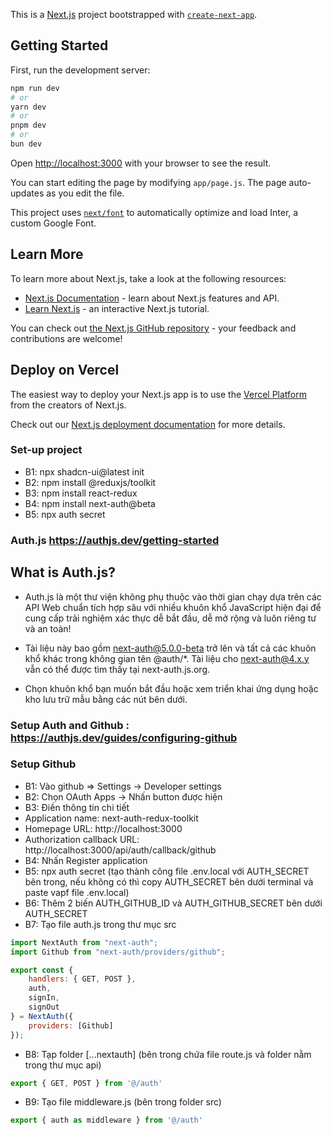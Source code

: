This is a [Next.js](https://nextjs.org/) project bootstrapped with [`create-next-app`](https://github.com/vercel/next.js/tree/canary/packages/create-next-app).

## Getting Started

First, run the development server:

```bash
npm run dev
# or
yarn dev
# or
pnpm dev
# or
bun dev
```

Open [http://localhost:3000](http://localhost:3000) with your browser to see the result.

You can start editing the page by modifying `app/page.js`. The page auto-updates as you edit the file.

This project uses [`next/font`](https://nextjs.org/docs/basic-features/font-optimization) to automatically optimize and load Inter, a custom Google Font.

## Learn More

To learn more about Next.js, take a look at the following resources:

- [Next.js Documentation](https://nextjs.org/docs) - learn about Next.js features and API.
- [Learn Next.js](https://nextjs.org/learn) - an interactive Next.js tutorial.

You can check out [the Next.js GitHub repository](https://github.com/vercel/next.js/) - your feedback and contributions are welcome!

## Deploy on Vercel

The easiest way to deploy your Next.js app is to use the [Vercel Platform](https://vercel.com/new?utm_medium=default-template&filter=next.js&utm_source=create-next-app&utm_campaign=create-next-app-readme) from the creators of Next.js.

Check out our [Next.js deployment documentation](https://nextjs.org/docs/deployment) for more details.

### Set-up project
- B1: npx shadcn-ui@latest init
- B2: npm install @reduxjs/toolkit
- B3: npm install react-redux
- B4: npm install next-auth@beta
- B5: npx auth secret

### Auth.js https://authjs.dev/getting-started

## What is Auth.js?

- Auth.js là một thư viện không phụ thuộc vào thời gian chạy dựa trên các API Web chuẩn tích hợp sâu với nhiều khuôn khổ JavaScript hiện đại để cung cấp trải nghiệm xác thực dễ bắt đầu, dễ mở rộng và luôn riêng tư và an toàn!

- Tài liệu này bao gồm next-auth@5.0.0-beta trở lên và tất cả các khuôn khổ khác trong không gian tên @auth/*. Tài liệu cho next-auth@4.x.y vẫn có thể được tìm thấy tại next-auth.js.org.

- Chọn khuôn khổ bạn muốn bắt đầu hoặc xem triển khai ứng dụng hoặc kho lưu trữ mẫu bằng các nút bên dưới.

### Setup Auth and Github : https://authjs.dev/guides/configuring-github

### Setup Github

- B1: Vào github => Settings -> Developer settings
- B2: Chọn OAuth Apps -> Nhấn button được hiện 
- B3: Điền thông tin chi tiết
- Application name: next-auth-redux-toolkit
- Homepage URL: http://localhost:3000
- Authorization callback URL: http://localhost:3000/api/auth/callback/github
- B4: Nhấn Register application
- B5: npx auth secret (tạo thành công file .env.local với AUTH_SECRET bên trong, nếu không có thì copy AUTH_SECRET bên dưới terminal và paste vapf file .env.local)
- B6: Thêm 2 biến AUTH_GITHUB_ID và AUTH_GITHUB_SECRET bên dưới AUTH_SECRET
- B7: Tạo file auth.js trong thư mục src

```jsx
import NextAuth from "next-auth";
import Github from "next-auth/providers/github";

export const {
    handlers: { GET, POST },
    auth,
    signIn,
    signOut
} = NextAuth({
    providers: [Github]
});
```

- B8: Tạp folder [...nextauth] (bên trong chứa file route.js và folder nằm trong thư mục api)

```jsx
export { GET, POST } from '@/auth'
```

- B9: Tạo file middleware.js (bên trong folder src)

```jsx
export { auth as middleware } from '@/auth'
```